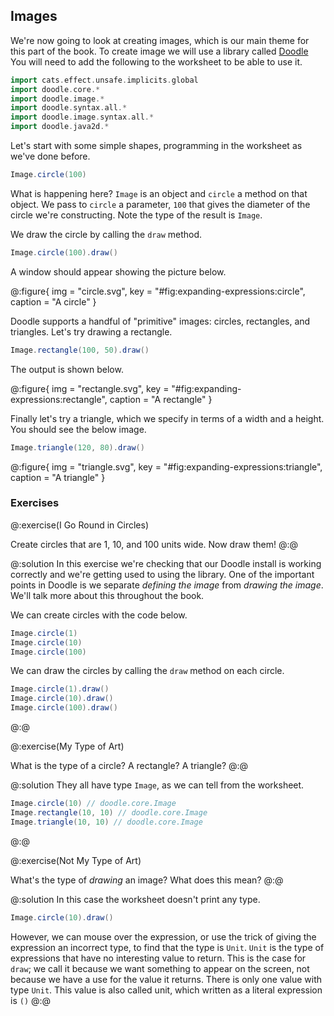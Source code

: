 ## Images

We're now going to look at creating images, which is our main theme for this part of the book.
To create image we will use a library called [Doodle](https://www.creativescala.org/doodle/)
You will need to add the following to the worksheet to be able to use it.

```scala mdoc:silent
import cats.effect.unsafe.implicits.global
import doodle.core.*
import doodle.image.*
import doodle.syntax.all.*
import doodle.image.syntax.all.*
import doodle.java2d.*
```

Let's start with some simple shapes, programming in the worksheet as we've done before.

```scala mdoc
Image.circle(100)
```

What is happening here? `Image` is an object and `circle` a method on that object. We pass to `circle` a parameter, `100` that gives the diameter of the circle we're constructing. Note the type of the result is `Image`.

We draw the circle by calling the `draw` method.

```scala
Image.circle(100).draw()
```

A window should appear showing the picture below.

@:figure{ img = "circle.svg", key = "#fig:expanding-expressions:circle", caption = "A circle" }

Doodle supports a handful of "primitive" images: circles, rectangles, and triangles. Let's try drawing a rectangle.

```scala
Image.rectangle(100, 50).draw()
```

The output is shown below.

@:figure{ img = "rectangle.svg", key = "#fig:expanding-expressions:rectangle", caption = "A rectangle" }

Finally let's try a triangle, which we specify in terms of a width and a height. You should see the below image.


```scala
Image.triangle(120, 80).draw()
```

@:figure{ img = "triangle.svg", key = "#fig:expanding-expressions:triangle", caption = "A triangle" }

### Exercises

@:exercise(I Go Round in Circles)

Create circles that are 1, 10, and 100 units wide. Now draw them!
@:@

@:solution
In this exercise we're checking that our Doodle install is working correctly and we're getting used to using the library. One of the important points in Doodle is we separate *defining the image* from *drawing the image*. We'll talk more about this throughout the book.

We can create circles with the code below.

```scala mdoc:silent
Image.circle(1)
Image.circle(10)
Image.circle(100)
```

We can draw the circles by calling the `draw` method on each circle.

```scala
Image.circle(1).draw()
Image.circle(10).draw()
Image.circle(100).draw()
```
@:@


@:exercise(My Type of Art)

What is the type of a circle? A rectangle? A triangle?
@:@

@:solution
They all have type `Image`, as we can tell from the worksheet.

```scala
Image.circle(10) // doodle.core.Image
Image.rectangle(10, 10) // doodle.core.Image
Image.triangle(10, 10) // doodle.core.Image
```
@:@


@:exercise(Not My Type of Art)

What's the type of *drawing* an image? What does this mean?
@:@

@:solution
In this case the worksheet doesn't print any type.

```scala
Image.circle(10).draw()
```

However, we can mouse over the expression, or use the trick of giving the expression an incorrect type, to find that the type is `Unit`. `Unit` is the type of expressions that have no interesting value to return. This is the case for `draw`; we call it because we want something to appear on the screen, not because we have a use for the value it returns. There is only one value with type `Unit`. This value is also called unit, which written as a literal expression is `()`
@:@
